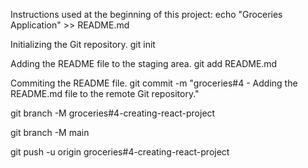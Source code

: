 


Instructions used at the beginning of this project:
echo "Groceries Application" >> README.md

Initializing the Git repository.
git init

Adding the README file to the staging area.
git add README.md

Commiting the README file.
git commit -m "groceries#4 - Adding the README.md file to the remote Git repository."

git branch -M groceries#4-creating-react-project

git branch -M main

git push -u origin groceries#4-creating-react-project
